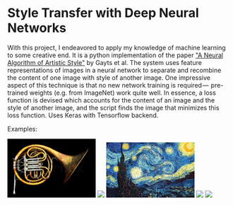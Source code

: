 # Style Transfer with Deep Neural Networks
With this project, I endeavored to apply my knowledge of machine learning to some creative end.
It is a python implementation of the paper <a target="_blank" href="https://arxiv.org/pdf/1508.06576.pdf">"A Neural Algorithm of Artistic Style"</a>
by Gayts et al. The system uses feature representations of images in a neural network to separate and recombine the content of one
image with style of another image. One impressive aspect of this technique is that no new network training is required — 
pre-trained weights (e.g. from ImageNet) work quite well. In essence, a loss function is devised which accounts for the content of
an image and the style of another image, and the script finds the image that minimizes this loss function.
Uses Keras with Tensorflow backend.

Examples:

<img width="200" alight="middle" src="https://github.com/broden-wanner/artwithai/blob/master/initial_images/french_horn.jpg">
<img width="100" src="https://img.icons8.com/metro/1600/plus-math.png">
<img width="200" src="https://github.com/broden-wanner/artwithai/blob/master/initial_images/starry_night.jpg">
<img widht="100" src="https://img.icons8.com/metro/1600/equal-sign.png">
<img width="100" src="https://github.com/broden-wanner/artwithai/blob/master/output_horn_and_starry_night/collected_images.gif">

